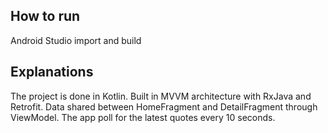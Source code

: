 ## How to run
Android Studio import and build

## Explanations
The project is done in Kotlin. Built in MVVM architecture with RxJava and Retrofit. Data shared between HomeFragment and DetailFragment through ViewModel. The app poll for the latest quotes every 10 seconds.